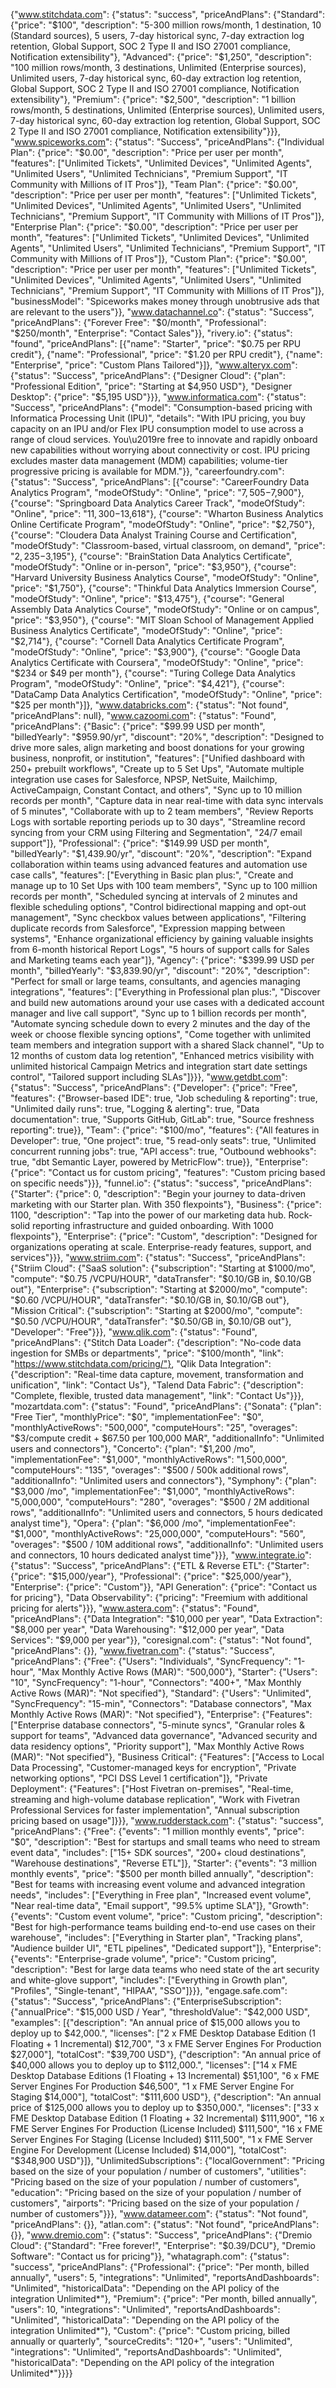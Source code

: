 {"www.stitchdata.com": {"status": "success", "priceAndPlans": {"Standard": {"price": "$100", "description": "5-300 million rows/month, 1 destination, 10 (Standard sources), 5 users, 7-day historical sync, 7-day extraction log retention, Global Support, SOC 2 Type II and ISO 27001 compliance, Notification extensibility"}, "Advanced": {"price": "$1,250", "description": "100 million rows/month, 3 destinations, Unlimited (Enterprise sources), Unlimited users, 7-day historical sync, 60-day extraction log retention, Global Support, SOC 2 Type II and ISO 27001 compliance, Notification extensibility"}, "Premium": {"price": "$2,500", "description": "1 billion rows/month, 5 destinations, Unlimited (Enterprise sources), Unlimited users, 7-day historical sync, 60-day extraction log retention, Global Support, SOC 2 Type II and ISO 27001 compliance, Notification extensibility"}}}, "www.spiceworks.com": {"status": "Success", "priceAndPlans": {"Individual Plan": {"price": "$0.00", "description": "Price per user per month", "features": ["Unlimited Tickets", "Unlimited Devices", "Unlimited Agents", "Unlimited Users", "Unlimited Technicians", "Premium Support", "IT Community with Millions of IT Pros"]}, "Team Plan": {"price": "$0.00", "description": "Price per user per month", "features": ["Unlimited Tickets", "Unlimited Devices", "Unlimited Agents", "Unlimited Users", "Unlimited Technicians", "Premium Support", "IT Community with Millions of IT Pros"]}, "Enterprise Plan": {"price": "$0.00", "description": "Price per user per month", "features": ["Unlimited Tickets", "Unlimited Devices", "Unlimited Agents", "Unlimited Users", "Unlimited Technicians", "Premium Support", "IT Community with Millions of IT Pros"]}, "Custom Plan": {"price": "$0.00", "description": "Price per user per month", "features": ["Unlimited Tickets", "Unlimited Devices", "Unlimited Agents", "Unlimited Users", "Unlimited Technicians", "Premium Support", "IT Community with Millions of IT Pros"]}, "businessModel": "Spiceworks makes money through unobtrusive ads that are relevant to the users"}}, "www.datachannel.co": {"status": "Success", "priceAndPlans": {"Forever Free": "$0/month", "Professional": "$250/month", "Enterprise": "Contact Sales"}}, "rivery.io": {"status": "found", "priceAndPlans": [{"name": "Starter", "price": "$0.75 per RPU credit"}, {"name": "Professional", "price": "$1.20 per RPU credit"}, {"name": "Enterprise", "price": "Custom Plans Tailored"}]}, "www.alteryx.com": {"status": "Success", "priceAndPlans": {"Designer Cloud": {"plan": "Professional Edition", "price": "Starting at $4,950 USD"}, "Designer Desktop": {"price": "$5,195 USD"}}}, "www.informatica.com": {"status": "Success", "priceAndPlans": {"model": "Consumption-based pricing with Informatica Processing Unit (IPU)", "details": "With IPU pricing, you buy capacity on an IPU and/or Flex IPU consumption model to use across a range of cloud services. You\u2019re free to innovate and rapidly onboard new capabilities without worrying about connectivity or cost. IPU pricing excludes master data management (MDM) capabilities; volume-tier progressive pricing is available for MDM."}}, "careerfoundry.com": {"status": "Success", "priceAndPlans": [{"course": "CareerFoundry Data Analytics Program", "modeOfStudy": "Online", "price": "$7,505-$7,900"}, {"course": "Springboard Data Analytics Career Track", "modeOfStudy": "Online", "price": "$11,300-$13,618"}, {"course": "Wharton Business Analytics Online Certificate Program", "modeOfStudy": "Online", "price": "$2,750"}, {"course": "Cloudera Data Analyst Training Course and Certification", "modeOfStudy": "Classroom-based, virtual classroom, on demand", "price": "$2,235-$3,195"}, {"course": "BrainStation Data Analytics Certificate", "modeOfStudy": "Online or in-person", "price": "$3,950"}, {"course": "Harvard University Business Analytics Course", "modeOfStudy": "Online", "price": "$1,750"}, {"course": "Thinkful Data Analytics Immersion Course", "modeOfStudy": "Online", "price": "$13,475"}, {"course": "General Assembly Data Analytics Course", "modeOfStudy": "Online or on campus", "price": "$3,950"}, {"course": "MIT Sloan School of Management Applied Business Analytics Certificate", "modeOfStudy": "Online", "price": "$2,714"}, {"course": "Cornell Data Analytics Certificate Program", "modeOfStudy": "Online", "price": "$3,900"}, {"course": "Google Data Analytics Certificate with Coursera", "modeOfStudy": "Online", "price": "$234 or $49 per month"}, {"course": "Turing College Data Analytics Program", "modeOfStudy": "Online", "price": "$4,421"}, {"course": "DataCamp Data Analytics Certification", "modeOfStudy": "Online", "price": "$25 per month"}]}, "www.databricks.com": {"status": "Not found", "priceAndPlans": null}, "www.cazoomi.com": {"status": "Found", "priceAndPlans": {"Basic": {"price": "$99.99 USD per month", "billedYearly": "$959.90/yr", "discount": "20%", "description": "Designed to drive more sales, align marketing and boost donations for your growing business, nonprofit, or institution", "features": ["Unified dashboard with 250+ prebuilt workflows", "Create up to 5 Set Ups", "Automate multiple integration use cases for Salesforce, NPSP, NetSuite, Mailchimp, ActiveCampaign, Constant Contact, and others", "Sync up to 10 million records per month", "Capture data in near real-time with data sync intervals of 5 minutes", "Collaborate with up to 2 team members", "Review Reports Logs with sortable reporting periods up to 30 days", "Streamline record syncing from your CRM using Filtering and Segmentation", "24/7 email support"]}, "Professional": {"price": "$149.99 USD per month", "billedYearly": "$1,439.90/yr", "discount": "20%", "description": "Expand collaboration within teams using advanced features and automation use case calls", "features": ["Everything in Basic plan plus:", "Create and manage up to 10 Set Ups with 100 team members", "Sync up to 100 million records per month", "Scheduled syncing at intervals of 2 minutes and flexible scheduling options", "Control bidirectional mapping and opt-out management", "Sync checkbox values between applications", "Filtering duplicate records from Salesforce", "Expression mapping between systems", "Enhance organizational efficiency by gaining valuable insights from 6-month historical Report Logs", "5 hours of support calls for Sales and Marketing teams each year"]}, "Agency": {"price": "$399.99 USD per month", "billedYearly": "$3,839.90/yr", "discount": "20%", "description": "Perfect for small or large teams, consultants, and agencies managing integrations", "features": ["Everything in Professional plan plus:", "Discover and build new automations around your use cases with a dedicated account manager and live call support", "Sync up to 1 billion records per month", "Automate syncing schedule down to every 2 minutes and the day of the week or choose flexible syncing options", "Come together with unlimited team members and integration support with a shared Slack channel", "Up to 12 months of custom data log retention", "Enhanced metrics visibility with unlimited historical Campaign Metrics and integration start date settings control", "Tailored support including SLAs"]}}}, "www.getdbt.com": {"status": "Success", "priceAndPlans": {"Developer": {"price": "Free", "features": {"Browser-based IDE": true, "Job scheduling & reporting": true, "Unlimited daily runs": true, "Logging & alerting": true, "Data documentation": true, "Supports GitHub, GitLab": true, "Source freshness reporting": true}}, "Team": {"price": "$100/mo", "features": {"All features in Developer": true, "One project": true, "5 read-only seats": true, "Unlimited concurrent running jobs": true, "API access": true, "Outbound webhooks": true, "dbt Semantic Layer, powered by MetricFlow": true}}, "Enterprise": {"price": "Contact us for custom pricing", "features": "Custom pricing based on specific needs"}}}, "funnel.io": {"status": "success", "priceAndPlans": {"Starter": {"price": 0, "description": "Begin your journey to data-driven marketing with our Starter plan. With 350 flexpoints"}, "Business": {"price": 1100, "description": "Tap into the power of our marketing data hub. Rock-solid reporting infrastructure and guided onboarding. With 1000 flexpoints"}, "Enterprise": {"price": "Custom", "description": "Designed for organizations operating at scale. Enterprise-ready features, support, and services"}}}, "www.striim.com": {"status": "Success", "priceAndPlans": {"Striim Cloud": {"SaaS solution": {"subscription": "Starting at $1000/mo", "compute": "$0.75 /VCPU/HOUR", "dataTransfer": "$0.10/GB in, $0.10/GB out"}, "Enterprise": {"subscription": "Starting at $2000/mo", "compute": "$0.60 /VCPU/HOUR", "dataTransfer": "$0.10/GB in, $0.10/GB out"}, "Mission Critical": {"subscription": "Starting at $2000/mo", "compute": "$0.50 /VCPU/HOUR", "dataTransfer": "$0.50/GB in, $0.10/GB out"}, "Developer": "Free"}}}, "www.qlik.com": {"status": "Found", "priceAndPlans": {"Stitch Data Loader": {"description": "No-code data ingestion for SMBs or departments", "price": "$100/month", "link": "https://www.stitchdata.com/pricing/"}, "Qlik Data Integration": {"description": "Real-time data capture, movement, transformation and unification", "link": "Contact Us"}, "Talend Data Fabric": {"description": "Complete, flexible, trusted data management", "link": "Contact Us"}}}, "mozartdata.com": {"status": "Found", "priceAndPlans": {"Sonata": {"plan": "Free Tier", "monthlyPrice": "$0", "implementationFee": "$0", "monthlyActiveRows": "500,000", "computeHours": "25", "overages": "$3/compute credit + $67.50 per 100,000 MAR", "additionalInfo": "Unlimited users and connectors"}, "Concerto": {"plan": "$1,200 /mo", "implementationFee": "$1,000", "monthlyActiveRows": "1,500,000", "computeHours": "135", "overages": "$500 / 500k additional rows", "additionalInfo": "Unlimited users and connectors"}, "Symphony": {"plan": "$3,000 /mo", "implementationFee": "$1,000", "monthlyActiveRows": "5,000,000", "computeHours": "280", "overages": "$500 / 2M additional rows", "additionalInfo": "Unlimited users and connectors, 5 hours dedicated analyst time"}, "Opera": {"plan": "$6,000 /mo", "implementationFee": "$1,000", "monthlyActiveRows": "25,000,000", "computeHours": "560", "overages": "$500 / 10M additional rows", "additionalInfo": "Unlimited users and connectors, 10 hours dedicated analyst time"}}}, "www.integrate.io": {"status": "Success", "priceAndPlans": {"ETL & Reverse ETL": {"Starter": {"price": "$15,000/year"}, "Professional": {"price": "$25,000/year"}, "Enterprise": {"price": "Custom"}}, "API Generation": {"price": "Contact us for pricing"}, "Data Observability": {"pricing": "Freemium with additional pricing for alerts"}}}, "www.astera.com": {"status": "Found", "priceAndPlans": {"Data Integration": "$10,000 per year", "Data Extraction": "$8,000 per year", "Data Warehousing": "$12,000 per year", "Data Services": "$9,000 per year"}}, "coresignal.com": {"status": "Not found", "priceAndPlans": {}}, "www.fivetran.com": {"status": "Success", "priceAndPlans": {"Free": {"Users": "Individuals", "SyncFrequency": "1-hour", "Max Monthly Active Rows (MAR)": "500,000"}, "Starter": {"Users": "10", "SyncFrequency": "1-hour", "Connectors": "400+", "Max Monthly Active Rows (MAR)": "Not specified"}, "Standard": {"Users": "Unlimited", "SyncFrequency": "15-min", "Connectors": "Database connectors", "Max Monthly Active Rows (MAR)": "Not specified"}, "Enterprise": {"Features": ["Enterprise database connectors", "5-minute syncs", "Granular roles & support for teams", "Advanced data governance", "Advanced security and data residency options", "Priority support"], "Max Monthly Active Rows (MAR)": "Not specified"}, "Business Critical": {"Features": ["Access to Local Data Processing", "Customer-managed keys for encryption", "Private networking options", "PCI DSS Level 1 certification"]}, "Private Deployment": {"Features": ["Host Fivetran on-premises", "Real-time, streaming and high-volume database replication", "Work with Fivetran Professional Services for faster implementation", "Annual subscription pricing based on usage"]}}}, "www.rudderstack.com": {"status": "success", "priceAndPlans": {"Free": {"events": "1 million monthly events", "price": "$0", "description": "Best for startups and small teams who need to stream event data", "includes": ["15+ SDK sources", "200+ cloud destinations", "Warehouse destinations", "Reverse ETL"]}, "Starter": {"events": "3 million monthly events", "price": "$500 per month billed annually", "description": "Best for teams with increasing event volume and advanced integration needs", "includes": ["Everything in Free plan", "Increased event volume", "Near real-time data", "Email support", "99.5% uptime SLA"]}, "Growth": {"events": "Custom event volume", "price": "Custom pricing", "description": "Best for high-performance teams building end-to-end use cases on their warehouse", "includes": ["Everything in Starter plan", "Tracking plans", "Audience builder UI", "ETL pipelines", "Dedicated support"]}, "Enterprise": {"events": "Enterprise-grade volume", "price": "Custom pricing", "description": "Best for large data teams who need state of the art security and white-glove support", "includes": ["Everything in Growth plan", "Profiles", "Single-tenant", "HIPAA", "SSO"]}}}, "engage.safe.com": {"status": "Success", "priceAndPlans": {"EnterpriseSubscription": {"annualPrice": "$15,000 USD / Year", "thresholdValue": "$42,000 USD", "examples": [{"description": "An annual price of $15,000 allows you to deploy up to $42,000.", "licenses": ["2 x FME Desktop Database Edition (1 Floating + 1 Incremental) $12,700", "3 x FME Server Engines For Production $27,000"], "totalCost": "$39,700 USD"}, {"description": "An annual price of $40,000 allows you to deploy up to $112,000.", "licenses": ["14 x FME Desktop Database Editions (1 Floating + 13 Incremental) $51,100", "6 x FME Server Engines For Production $46,500", "1 x FME Server Engine For Staging $14,000"], "totalCost": "$111,600 USD"}, {"description": "An annual price of $125,000 allows you to deploy up to $350,000.", "licenses": ["33 x FME Desktop Database Edition (1 Floating + 32 Incremental) $111,900", "16 x FME Server Engines For Production (License Included) $111,500", "16 x FME Server Engines For Staging (License Included) $111,500", "1 x FME Server Engine For Development (License Included) $14,000"], "totalCost": "$348,900 USD"}]}, "UnlimitedSubscriptions": {"localGovernment": "Pricing based on the size of your population / number of customers", "utilities": "Pricing based on the size of your population / number of customers", "education": "Pricing based on the size of your population / number of customers", "airports": "Pricing based on the size of your population / number of customers"}}}, "www.datameer.com": {"status": "Not found", "priceAndPlans": {}}, "atlan.com": {"status": "Not found", "priceAndPlans": {}}, "www.dremio.com": {"status": "Success", "priceAndPlans": {"Dremio Cloud": {"Standard": "Free forever!", "Enterprise": "$0.39/DCU"}, "Dremio Software": "Contact us for pricing"}}, "whatagraph.com": {"status": "success", "priceAndPlans": {"Professional": {"price": "Per month, billed annually", "users": 5, "integrations": "Unlimited", "reportsAndDashboards": "Unlimited", "historicalData": "Depending on the API policy of the integration Unlimited*"}, "Premium": {"price": "Per month, billed annually", "users": 10, "integrations": "Unlimited", "reportsAndDashboards": "Unlimited", "historicalData": "Depending on the API policy of the integration Unlimited*"}, "Custom": {"price": "Custom pricing, billed annually or quarterly", "sourceCredits": "120+", "users": "Unlimited", "integrations": "Unlimited", "reportsAndDashboards": "Unlimited", "historicalData": "Depending on the API policy of the integration Unlimited*"}}}}